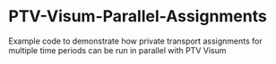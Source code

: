 # PTV-Visum-Parallel-Assignments
Example code to demonstrate how private transport assignments for multiple time periods can be run in parallel with PTV Visum

